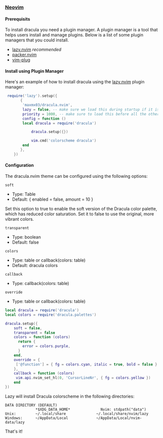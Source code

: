 ### [Neovim](https://neovim.io)

#### Prerequisits

To install dracula you need a plugin manager.
A plugin manager is a tool that helps users install and manage plugins.
Below is a list of some plugin managers that you could install.

- [lazy.nvim](folke/lazy.nvim) _recommended_
- [packer.nvim](wbthomason/packer.nvim)
- [vim-plug](https://github.com/junegunn/vim-plug)

#### Install using Plugin Manager

Here's an example of how to install dracula using the [lazy.nvim](https://github.com/folke/lazy.nvim) plugin manager:

```lua
 require('lazy').setup({
       {
        'maxmx03/dracula.nvim',
        lazy = false, -- make sure we load this during startup if it is your main colorscheme
        priority = 1000, -- make sure to load this before all the other start plugins
        config = function ()
        local dracula = require('dracula')

            dracula.setup({})

            vim.cmd('colorscheme dracula')
        end
       },
    })
```

#### Configuration

The dracula.nvim theme can be configured using the following options:

`soft`

- Type: Table
- Default: { enabled = false, amount = 10 }

Set this option to true to enable the soft version of the Dracula color palette, which has reduced color saturation.
Set it to false to use the original, more vibrant colors.

`transparent`

- Type: boolean
- Default: false

`colors`

- Type: table or callback(colors: table)
- Default: dracula colors

`callback`

- Type: callback(colors: table)

`override`

- Type: table or callback(colors: table)

```lua
local dracula = require('dracula')
local colors = require('dracula.palettes')

dracula.setup({
    soft = false,
    transparent = false
    colors = function (colors)
      return {
        error = colors.purple,
      }
    end,
    override = {
     ['@function'] = { fg = colors.cyan, italic = true, bold = false }
    },
    callback = function (colors)
     vim.api.nvim_set_hl(0, 'CursorLineNr', { fg = colors.yellow })
    end
})
```

Lazy will install Dracula colorscheme in the following directories:

    DATA DIRECTORY (DEFAULT)
                  *$XDG_DATA_HOME*              Nvim: stdpath("data")
    Unix:         ~/.local/share              ~/.local/share/nvim/lazy
    Windows:      ~/AppData/Local             ~/AppData/Local/nvim-data/lazy

That's it!
